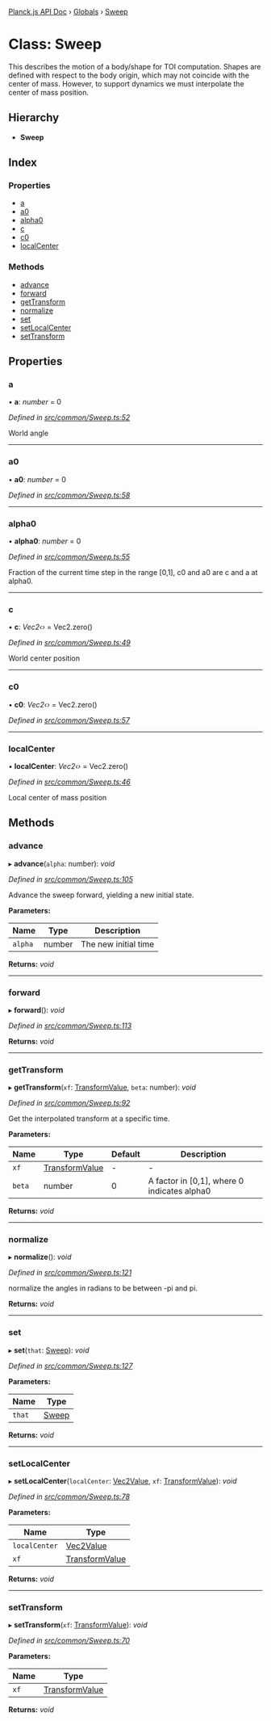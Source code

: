 [Planck.js API Doc](../README.md) › [Globals](../globals.md) › [Sweep](sweep.md)

# Class: Sweep

This describes the motion of a body/shape for TOI computation. Shapes are
defined with respect to the body origin, which may not coincide with the
center of mass. However, to support dynamics we must interpolate the center
of mass position.

## Hierarchy

* **Sweep**

## Index

### Properties

* [a](sweep.md#a)
* [a0](sweep.md#a0)
* [alpha0](sweep.md#alpha0)
* [c](sweep.md#c)
* [c0](sweep.md#c0)
* [localCenter](sweep.md#localcenter)

### Methods

* [advance](sweep.md#advance)
* [forward](sweep.md#forward)
* [getTransform](sweep.md#gettransform)
* [normalize](sweep.md#normalize)
* [set](sweep.md#set)
* [setLocalCenter](sweep.md#setlocalcenter)
* [setTransform](sweep.md#settransform)

## Properties

###  a

• **a**: *number* = 0

*Defined in [src/common/Sweep.ts:52](https://github.com/shakiba/planck.js/blob/6ab76c7/src/common/Sweep.ts#L52)*

World angle

___

###  a0

• **a0**: *number* = 0

*Defined in [src/common/Sweep.ts:58](https://github.com/shakiba/planck.js/blob/6ab76c7/src/common/Sweep.ts#L58)*

___

###  alpha0

• **alpha0**: *number* = 0

*Defined in [src/common/Sweep.ts:55](https://github.com/shakiba/planck.js/blob/6ab76c7/src/common/Sweep.ts#L55)*

Fraction of the current time step in the range [0,1], c0 and a0 are c and a at alpha0.

___

###  c

• **c**: *Vec2‹›* = Vec2.zero()

*Defined in [src/common/Sweep.ts:49](https://github.com/shakiba/planck.js/blob/6ab76c7/src/common/Sweep.ts#L49)*

World center position

___

###  c0

• **c0**: *Vec2‹›* = Vec2.zero()

*Defined in [src/common/Sweep.ts:57](https://github.com/shakiba/planck.js/blob/6ab76c7/src/common/Sweep.ts#L57)*

___

###  localCenter

• **localCenter**: *Vec2‹›* = Vec2.zero()

*Defined in [src/common/Sweep.ts:46](https://github.com/shakiba/planck.js/blob/6ab76c7/src/common/Sweep.ts#L46)*

Local center of mass position

## Methods

###  advance

▸ **advance**(`alpha`: number): *void*

*Defined in [src/common/Sweep.ts:105](https://github.com/shakiba/planck.js/blob/6ab76c7/src/common/Sweep.ts#L105)*

Advance the sweep forward, yielding a new initial state.

**Parameters:**

Name | Type | Description |
------ | ------ | ------ |
`alpha` | number | The new initial time  |

**Returns:** *void*

___

###  forward

▸ **forward**(): *void*

*Defined in [src/common/Sweep.ts:113](https://github.com/shakiba/planck.js/blob/6ab76c7/src/common/Sweep.ts#L113)*

**Returns:** *void*

___

###  getTransform

▸ **getTransform**(`xf`: [TransformValue](../globals.md#transformvalue), `beta`: number): *void*

*Defined in [src/common/Sweep.ts:92](https://github.com/shakiba/planck.js/blob/6ab76c7/src/common/Sweep.ts#L92)*

Get the interpolated transform at a specific time.

**Parameters:**

Name | Type | Default | Description |
------ | ------ | ------ | ------ |
`xf` | [TransformValue](../globals.md#transformvalue) | - | - |
`beta` | number | 0 | A factor in [0,1], where 0 indicates alpha0  |

**Returns:** *void*

___

###  normalize

▸ **normalize**(): *void*

*Defined in [src/common/Sweep.ts:121](https://github.com/shakiba/planck.js/blob/6ab76c7/src/common/Sweep.ts#L121)*

normalize the angles in radians to be between -pi and pi.

**Returns:** *void*

___

###  set

▸ **set**(`that`: [Sweep](sweep.md)): *void*

*Defined in [src/common/Sweep.ts:127](https://github.com/shakiba/planck.js/blob/6ab76c7/src/common/Sweep.ts#L127)*

**Parameters:**

Name | Type |
------ | ------ |
`that` | [Sweep](sweep.md) |

**Returns:** *void*

___

###  setLocalCenter

▸ **setLocalCenter**(`localCenter`: [Vec2Value](../interfaces/vec2value.md), `xf`: [TransformValue](../globals.md#transformvalue)): *void*

*Defined in [src/common/Sweep.ts:78](https://github.com/shakiba/planck.js/blob/6ab76c7/src/common/Sweep.ts#L78)*

**Parameters:**

Name | Type |
------ | ------ |
`localCenter` | [Vec2Value](../interfaces/vec2value.md) |
`xf` | [TransformValue](../globals.md#transformvalue) |

**Returns:** *void*

___

###  setTransform

▸ **setTransform**(`xf`: [TransformValue](../globals.md#transformvalue)): *void*

*Defined in [src/common/Sweep.ts:70](https://github.com/shakiba/planck.js/blob/6ab76c7/src/common/Sweep.ts#L70)*

**Parameters:**

Name | Type |
------ | ------ |
`xf` | [TransformValue](../globals.md#transformvalue) |

**Returns:** *void*
